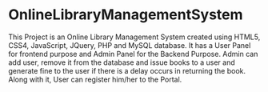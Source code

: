 # OnlineLibraryManagementSystem

This Project is an Online Library Management System created using HTML5, CSS4, JavaScript, JQuery, PHP and MySQL database. It has a User Panel for frontend purpose and Admin Panel for the Backend Purpose. Admin can add user, remove it from the database and issue books to a user and generate fine to the user if there is a delay occurs in returning the book. Along with it, User can register him/her to the Portal.

